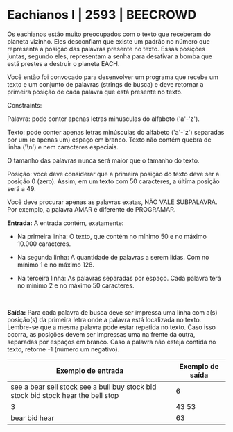 # Eachianos I | 2593 | BEECROWD

Os eachianos estão muito preocupados com o texto que receberam do planeta vizinho. Eles desconfiam que existe um padrão no número que representa a posição das palavras presente no texto. Essas posições juntas, segundo eles, representam a senha para desativar a bomba que está prestes a destruir o planeta EACH.

Você então foi convocado para desenvolver um programa que recebe um texto e um conjunto de palavras (strings de busca) e deve retornar a primeira posição de cada palavra que está presente no texto.

Constraints:

Palavra: pode conter apenas letras minúsculas do alfabeto ('a'-'z').

Texto: pode conter apenas letras minúsculas do alfabeto ('a'-'z') separadas por um (e apenas um) espaço em branco. Texto não contém quebra de linha ('\n') e nem caracteres especiais.

O tamanho das palavras nunca será maior que o tamanho do texto.

Posição: você deve considerar que a primeira posição do texto deve ser a posição 0 (zero). Assim, em um texto com 50 caracteres, a última posição será a 49.

Você deve procurar apenas as palavras exatas, NÃO VALE SUBPALAVRA. Por exemplo, a palavra AMAR é diferente de PROGRAMAR.
<br>

**Entrada:**
A entrada contém, exatamente:

- Na primeira linha: O texto, que contém no mínimo 50 e no máximo 10.000 caracteres.

- Na segunda linha: A quantidade de palavras a serem lidas. Com no mínimo 1 e no máximo 128.

- Na terceira linha: As palavras separadas por espaço. Cada palavra terá no mínimo 2 e no máximo 50 caracteres.
<br>

**Saída:**
Para cada palavra de busca deve ser impressa uma linha com a(s) posição(s) da primeira letra onde a palavra está localizada no texto. Lembre-se que a mesma palavra pode estar repetida no texto. Caso isso ocorra, as posições devem ser impressas uma na frente da outra, separadas por espaços em branco. Caso a palavra não esteja contida no texto, retorne -1 (número um negativo).

| **Exemplo de entrada** | **Exemplo de saída** |
|------------------------|----------------------|
|see a bear sell stock see a bull buy stock bid stock bid stock hear the bell stop| 6 |
|3| 43 53 |
|bear bid hear| 63 |
